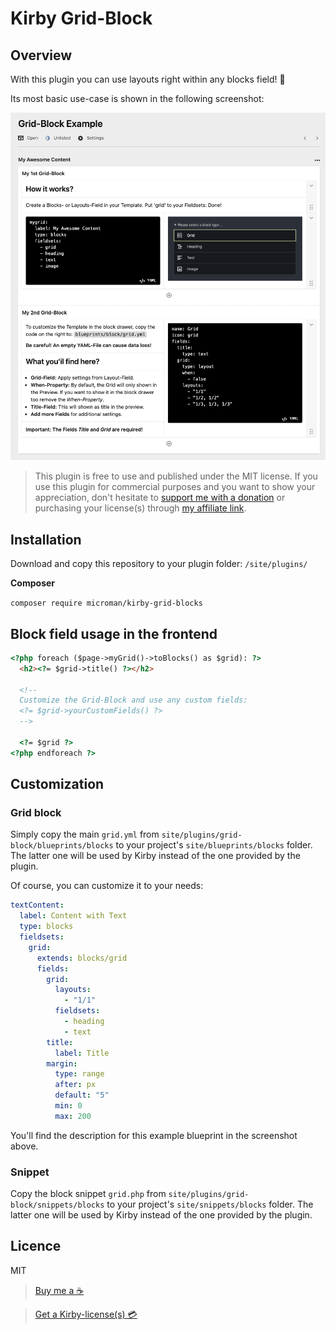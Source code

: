 # Kirby Grid-Block

## Overview

With this plugin you can use layouts right within any blocks field! 🤗

Its most basic use-case is shown in the following screenshot:

![Grid block](./.github/screenshot-grid-block.png)

> This plugin is free to use and published under the MIT license. If you use this plugin for commercial purposes and you want to show your appreciation, don't hesitate to [support me with a donation](https://www.paypal.com/donate?hosted_button_id=LBCLZVHS4K2R6) or purchasing your license(s) through [my affiliate link](https://a.paddle.com/v2/click/1129/136529?link=1170).

## Installation

Download and copy this repository to your plugin folder: `/site/plugins/`

**Composer**

`composer require microman/kirby-grid-blocks`

## Block field usage in the frontend

```html
<?php foreach ($page->myGrid()->toBlocks() as $grid): ?>
  <h2><?= $grid->title() ?></h2>

  <!--
  Customize the Grid-Block and use any custom fields:
  <?= $grid->yourCustomFields() ?>
  -->

  <?= $grid ?>
<?php endforeach ?>
```

## Customization

### Grid block

Simply copy the main `grid.yml` from `site/plugins/grid-block/blueprints/blocks` to your project's `site/blueprints/blocks` folder. The latter one will be used by Kirby instead of the one provided by the plugin.

Of course, you can customize it to your needs:

```yml
textContent:
  label: Content with Text
  type: blocks
  fieldsets:
    grid:
      extends: blocks/grid
      fields:
        grid:
          layouts:
            - "1/1"
          fieldsets:
            - heading
            - text
        title:
          label: Title
        margin:
          type: range
          after: px
          default: "5"
          min: 0
          max: 200
```

You'll find the description for this example blueprint in the screenshot above.

### Snippet

Copy the block snippet `grid.php` from `site/plugins/grid-block/snippets/blocks` to your project's `site/snippets/blocks` folder. The latter one will be used by Kirby instead of the one provided by the plugin.

## Licence

MIT

> [Buy me a ☕️](https://www.paypal.com/donate?hosted_button_id=LBCLZVHS4K2R6) 

> [Get a Kirby-license(s) 💳](https://a.paddle.com/v2/click/1129/136529?link=1170) 
